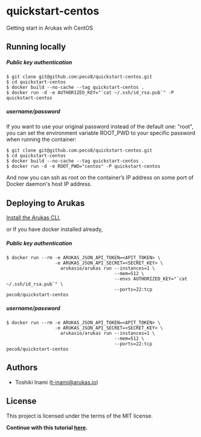 # quickstart-centos
Getting start in Arukas wih CentOS

## Running locally

##### Public key authentication
```
$ git clone git@github.com:peco8/quickstart-centos.git
$ cd quickstart-centos
$ docker build --no-cache --tag quickstart-centos .
$ docker run -d -e AUTHORIZED_KEY="`cat ~/.ssh/id_rsa.pub`" -P quickstart-centos
```

##### username/password
If you want to use your original password instead of the default one: "root", you can
set the environment variable ROOT_PWD to your specific password when running the container:
```
$ git clone git@github.com:peco8/quickstart-centos.git
$ cd quickstart-centos
$ docker build --no-cache --tag quickstart-centos .
$ docker run -d -e ROOT_PWD="centos" -P quickstart-centos
```
And now you can ssh as root on the container’s IP address  on some port of Docker daemon's host IP address.

## Deploying to Arukas

[Install the Arukas CLI](https://github.com/arukasio/cli),

or If you have docker installed already,

##### Public key authentication
```
$ docker run --rm -e ARUKAS_JSON_API_TOKEN=<APIT_TOKEN> \
                  -e ARUKAS_JSON_API_SECRET=<SECRET_KEY> \
                    arukasio/arukas run --instances=1 \
                                        --mem=512 \
                                        --envs AUTHORIZED_KEY="`cat ~/.ssh/id_rsa.pub`" \
                                        --ports=22:tcp peco8/quickstart-centos

```
##### username/password
```
$ docker run --rm -e ARUKAS_JSON_API_TOKEN=<APIT_TOKEN> \
                  -e ARUKAS_JSON_API_SECRET=<SECRET_KEY> \
                    arukasio/arukas run --instances=1 \
                                        --mem=512 \
                                        --ports=22:tcp peco8/quickstart-centos

```

## Authors

* Toshiki Inami (<t-inami@arukas.io>)

## License

This project is licensed under the terms of the MIT license.

**Continue with this tutorial [here](/).**
